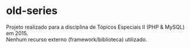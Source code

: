 # old-series

Projeto realizado para a disciplina de Tópicos Especiais II (PHP & MySQL) em 2015.  
Nenhum recurso externo (framework/biblioteca) utilizado.
